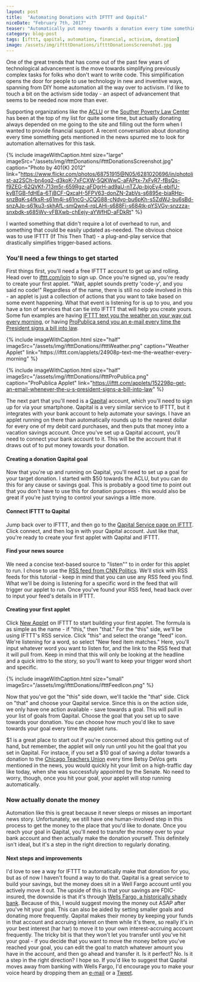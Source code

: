 ```yaml
---
layout: post
title:  "Automating Donations with IFTTT and Qapital"
niceDate: "February 7th, 2017"
teaser: "Automatically put money towards a donation every time something gets mentioned in the news."
category: blog-post
tags: [ifttt, qapital, automation, financial, activism, donation]
image: /assets/img/iftttDonations/iftttDonationsScreenshot.jpg
---
```

One of the great trends that has come out of the past few years of technological advancement is the move towards simplifying previously complex tasks for folks who don't want to write code. This simplification opens the door for people to use technology in new and inventive ways, spanning from DIY home automation all the way over to activism. I'd like to touch a bit on the activism side today - an aspect of advancement that seems to be needed now more than ever.

Supporting organizations like the [ACLU](https://aclu.org) or the [Souther Poverty Law Center](https://splc.org) has been at the top of my list for quite some time, but actually donating always depended on me going to the site and filling out the form when I wanted to provide financial support. A recent conversation about donating every time something gets mentioned in the news spurred me to look for automation alternatives for this task.

{% include imageWithCaption.html size="large" imageSrc="/assets/img/iftttDonations/iftttDonationsScreenshot.jpg" caption="Photo by 401(K) 2012" link="https://www.flickr.com/photos/68751915@N05/6281020696/in/photolist-az2SCh-bn4oq2-d3koK-7xFCXW-5QKWwC-aFAPtx-7xFvR7-fBsQs-f9ZEG-62QVKf-713m5r-659Rgz-aFDgrH-ad9aU-nTZJp-bjoEy4-ebifU-kyBTGB-fdHEa-6TjBCF-QxcaH-5FPV63-donZN-2abVs-s6895e-biaRHp-snzBqK-s4fksR-s61m4j-s61ncG-JCQG88-cNdyo-bu6pKh-s5ZdWJ-bu6sBd-snzAJp-s61ku3-skhAfL-smQwn4-rqLAHi-s688Fi-s684tk-pYSVGy-snzzza-snxbdk-s685Wv-vFBXwb-chEejy-aYWfHD-aFDkRt" %}

I wanted something that didn't require a lot of overhead to run, and something that could be easily updated as-needed. The obvious choice was to use IFTTT (If This Then That) - a plug-and-play service that drastically simplifies trigger-based actions.

### You'll need a few things to get started

First things first, you'll need a free IFTTT account to get up and rolling. Head over to <a href="https://ifttt.com/join" target="_new">ifttt.com/join</a> to sign up. Once you're signed up, you're ready to create your first applet. "Wait, applet sounds pretty 'code-y', and you said no code!" Regardless of the name, there is still no code involved in this - an applet is just a collection of actions that you want to take based on some event happening. What that event is listening for is up to you, and you have a ton of services that can tie into IFTTT that will help you create yours. Some fun examples are having <a href="https://ifttt.com/applets/24908p-text-me-the-weather-every-morning" target="_new">IFTTT text you the weather on your way out every morning</a>, or having <a href="https://ifttt.com/applets/152298p-get-an-email-whenever-the-u-s-president-signs-a-bill-into-law" target="_new">ProPublica send you an e-mail every time the President signs a bill into law</a>.

<div class="half-image-container">
  {% include imageWithCaption.html size="half" imageSrc="/assets/img/iftttDonations/iftttWeather.png" caption="Weather Applet" link="https://ifttt.com/applets/24908p-text-me-the-weather-every-morning" %}

  {% include imageWithCaption.html size="half" imageSrc="/assets/img/iftttDonations/iftttProPublica.png" caption="ProPublica Applet" link="https://ifttt.com/applets/152298p-get-an-email-whenever-the-u-s-president-signs-a-bill-into-law" %}
</div>

The next part that you'll need is a <a href="https://www.qapital.com/" target="_new">Qapital</a> account, which you'll need to sign up for via your smartphone. Qapital is a very similar service to IFTTT, but it integrates with your bank account to help automate your savings. I have an applet running on there than automatically rounds up to the nearest dollar for every one of my debit card purchases, and then puts that money  into a vacation savings account. Once you've set up a Qapital account, you'll need to connect your bank account to it. This will be the account that it draws out of to put money towards your donation.

#### Creating a donation Qapital goal
Now that you're up and running on Qapital, you'll need to set up a goal for your target donation. I started with $50 towards the ACLU, but you can do this for any cause or savings goal. This is probably a good time to point out that you don't have to use this for donation purposes - this would also be great if you're just trying to control your savings a little more.

#### Connect IFTTT to Qapital
Jump back over to IFTTT, and then go to the <a href="https://ifttt.com/qapital" target="_new">Qapital Service page on IFTTT</a>. Click connect, and then log in with your Qapital account. Just like that, you're ready to create your first applet with Qapital and IFTTT.

#### Find your news source
We need a concise text-based source to "listen"" to in order for this applet to run. I chose to use the <a href="http://rss.cnn.com/rss/cnn_allpolitics.rss" target="new">RSS feed from CNN Politics</a>. We'll stick with RSS feeds for this tutorial - keep in mind that you can use any RSS feed you find. What we'll be doing is listening for a specific word in the feed that will trigger our applet to run. Once you've found your RSS feed, head back over to input your feed's details in IFTTT.

#### Creating your first applet
<div class="paragraph-with-picture left">
  <p>Click <a href="https://ifttt.com/create" target="_new">New Applet</a> on IFTTT to start building your first applet. The formula is as simple as the name - if "this," then "that." For the "this" side, we'll be using IFTTT's RSS service. Click "this" and select the orange "feed" icon. We're listening for a word, so select "New feed item matches." Here, you'll input whatever word you want to listen for, and the link to the RSS feed that it will pull from. Keep in mind that this will only be looking at the headline and a quick intro to the story, so you'll want to keep your trigger word short and specific.</p>

  {% include imageWithCaption.html size="small" imageSrc="/assets/img/iftttDonations/iftttFeedIcon.png" %}
</div>

Now that you've got the "this" side down, we'll tackle the "that" side. Click on "that" and choose your Qapital service. Since this is on the action side, we only have one action available - save towards a goal. This will pull in your list of goals from Qapital. Choose the goal that you set up to save towards your donation. You can choose how much you'd like to save towards your goal every time the applet runs.

$1 is a great place to start out if you're concerned about this getting out of hand, but remember, the applet will only run until you hit the goal that you set in Qapital. For instace, if you set a $10 goal of saving a dollar towards a donation to the <a href="http://www.ctunet.com/" target="_new">Chicago Teachers Union</a> every time Betsy DeVos gets mentioned in the news, you would quickly hit your limit on a high-traffic day like today, when she was successfuly appointed by the Senate. No need to worry, though, once you hit your goal, your applet will stop running automatically.

### Now actually donate the money
Automation like this is great because it never sleeps or misses an important news story. Unfortunately, we still have one human-involved step in this process to get the money to the place that you'd like to donate. Once you reach your goal in Qapital, you'll need to transfer the money over to your bank account and then actually make the donation yourself. This definitely isn't ideal, but it's a step in the right direction to regularly donating.

#### Next steps and improvements
I'd love to see a way for IFTTT to automatically make that donation for you, but as of now I haven't found a way to do that. Qapital is a great service to build your savings, but the money does sit in a Well Fargo account until you actively move it out. The upside of this is that your savings are FDIC-insured, the downside is that it's through <a href="https://en.wikipedia.org/wiki/Wells_Fargo#Controversies" target="_new">Wells Fargo, a historically shady bank</a>. Because of this, I would suggest moving the money out ASAP after you've hit your goal. This can also be aided by setting smaller goals and donating more frequently. Qapital makes their money by keeping your funds in that account and accruing interest on them while it's there, so really it's in your best interest (har har) to move it to your own interest-accruing account frequently. The tricky bit is that they won't let you transfer until you've hit your goal - if you decide that you want to move the money before you've reached your goal, you can edit the goal to match whatever amount you have in the account, and then go ahead and transfer it. Is it perfect? No. Is it a step in the right direction? I hope so. If you'd like to suggest that Qapital moves away from banking with Wells Fargo, I'd encourage you to make your voice heard by dropping them an <a href="mailto:hello@qapital.com?subject=Why Wells Fargo?" target="_new">e-mail</a> or a <a href="https://twitter.com/qapitalapp" target="_new">Tweet</a>.

